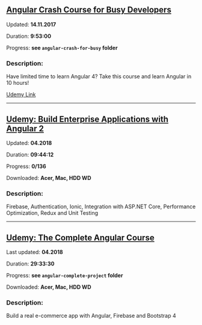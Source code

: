 
## [Angular Crash Course for Busy Developers](https://coursehunter.net/course/udemy-angular4-plus2-masterclass-forbeginners)

Updated: **14.11.2017**

Duration: **9:53:00**

Progress: **see `angular-crash-for-busy` folder**

### Description:

Have limited time to learn Angular 4? Take this course and learn Angular in 10 hours!

[Udemy Link](https://www.udemy.com/course/angular-crash-course/)

<hr>

## [Udemy: Build Enterprise Applications with Angular 2](https://www.udemy.com/course/angular2-advanced/)

Updated: **04.2018**

Duration: **09:44:12**

Progress: **0/136**

Downloaded: **Acer, Mac, HDD WD**

### Description:

Firebase, Authentication, Ionic, Integration with ASP.NET Core, Performance Optimization, Redux and Unit Testing

<hr>

## [Udemy: The Complete Angular Course](https://www.udemy.com/course/the-complete-angular-master-class/)

Last updated: **04.2018**

Duration: **29:33:30**

Progress: **see `angular-complete-project` folder**

Downloaded: **Acer, Mac, HDD WD**

### Description:

Build a real e-commerce app with Angular, Firebase and Bootstrap 4